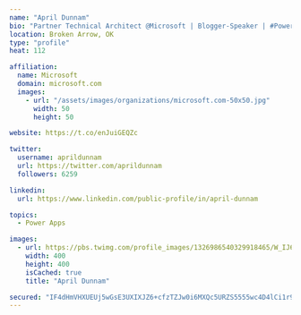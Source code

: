 ```yaml
---
name: "April Dunnam"
bio: "Partner Technical Architect @Microsoft | Blogger-Speaker | #PowerApps, #PowerAutomate, #Office365, #SharePoint | #WIT | #Karaoke Queen"
location: Broken Arrow, OK
type: "profile"
heat: 112

affiliation:
  name: Microsoft
  domain: microsoft.com
  images:
    - url: "/assets/images/organizations/microsoft.com-50x50.jpg"
      width: 50
      height: 50

website: https://t.co/enJuiGEQZc

twitter:
  username: aprildunnam
  url: https://twitter.com/aprildunnam
  followers: 6259

linkedin:
  url: https://www.linkedin.com/public-profile/in/april-dunnam

topics:
  - Power Apps

images:
  - url: https://pbs.twimg.com/profile_images/1326986540329918465/W_IJ6Ih2_400x400.jpg
    width: 400
    height: 400
    isCached: true
    title: "April Dunnam"

secured: "IF4dHmVHXUEUj5wGsE3UXIXJZ6+cfzTZJw0i6MXQc5URZS5555wc4D4lCi1r9tyjmAaWDl4SA1zHlo9jfE4uiX6krYac5JZZ5TX2hRI3llPnSsOPG0bX1Qr1VCwB7bpKA4cHXJOyj8cCjmg05D4tsn3Crqj1wngMZ9UZNKroIoTAFgX4DNTen7BT3AUOq2qK/b12YH6frHAWRN8wui3KagP5eX+9LkDDoeVxOPmYybQGs0zl61QUVF1lEY0d2XzgZJxtRdcDLOmn0j1zejUlP/562S9IvOzTqehLYwlvle671g8FzvkLlJQqMUBpgUg3iBRKOVQFJ4NuYZHeXHk+WkCDyf183JkYhPyL+/THsKRr+9bfwIXBd6Ls2ocsovMufaq7/ttXQrAmG5XGVMeOmr9sVz4n8YNrswoQs0D31aI=;7Ekd0hitjn/mlItBPcLEfA=="
---
```


